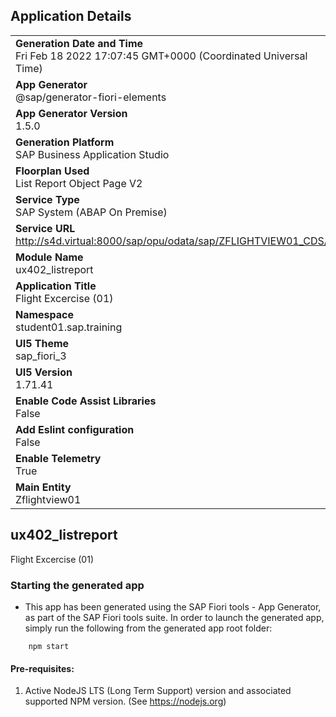 ## Application Details
|               |
| ------------- |
|**Generation Date and Time**<br>Fri Feb 18 2022 17:07:45 GMT+0000 (Coordinated Universal Time)|
|**App Generator**<br>@sap/generator-fiori-elements|
|**App Generator Version**<br>1.5.0|
|**Generation Platform**<br>SAP Business Application Studio|
|**Floorplan Used**<br>List Report Object Page V2|
|**Service Type**<br>SAP System (ABAP On Premise)|
|**Service URL**<br>http://s4d.virtual:8000/sap/opu/odata/sap/ZFLIGHTVIEW01_CDS/
|**Module Name**<br>ux402_listreport|
|**Application Title**<br>Flight Excercise (01)|
|**Namespace**<br>student01.sap.training|
|**UI5 Theme**<br>sap_fiori_3|
|**UI5 Version**<br>1.71.41|
|**Enable Code Assist Libraries**<br>False|
|**Add Eslint configuration**<br>False|
|**Enable Telemetry**<br>True|
|**Main Entity**<br>Zflightview01|

## ux402_listreport

Flight Excercise (01)

### Starting the generated app

-   This app has been generated using the SAP Fiori tools - App Generator, as part of the SAP Fiori tools suite.  In order to launch the generated app, simply run the following from the generated app root folder:

```
    npm start
```

#### Pre-requisites:

1. Active NodeJS LTS (Long Term Support) version and associated supported NPM version.  (See https://nodejs.org)


